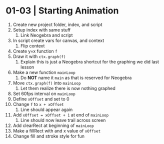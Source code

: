 # 01-03 | Starting Animation

1. Create new project folder, index, and script
1. Setup index with same stuff
    1. Link Neogebra and script
1. In script create vars for canvas, and context
    1. Flip context
1. Create y=x function `f`
1. Draw it with `ctx.graph(f)`
    1. Explain this is just a Neogebra shortcut for the graphing we did last lesson
1. Make a new function `mainLoop`
    1. Do **NOT** name it `main` as that is reserved for Neogebra
1. Move `ctx.graph(f)` into `mainLoop`
    1. Let them realize there is now nothing graphed
1. Set 60fps interval on `mainLoop`
1. Define `xOffset` and set to 0
1. Change `f` to `x + xOffset`
    1. Line should appear again
1. Add `xOffset = xOffset + 1` at end of `mainLoop`
    1. Line should now leave trail across screen
1. Add clearRect at beginning of `mainLoop`
1. Make a fillRect with and x value of `xOffset`
1. Change fill and stroke style for fun
